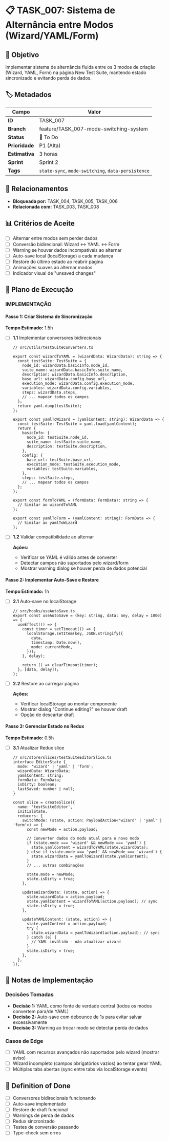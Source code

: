 # 📋 TASK_007: Sistema de Alternância entre Modos (Wizard/YAML/Form)

## 🎯 Objetivo
Implementar sistema de alternância fluida entre os 3 modos de criação (Wizard, YAML, Form) na página New Test Suite, mantendo estado sincronizado e evitando perda de dados.

## 🏷️ Metadados
| Campo | Valor |
|-------|-------|
| **ID** | TASK_007 |
| **Branch** | feature/TASK_007-mode-switching-system |
| **Status** | 🔴 To Do |
| **Prioridade** | P1 (Alta) |
| **Estimativa** | 3 horas |
| **Sprint** | Sprint 2 |
| **Tags** | `state-sync`, `mode-switching`, `data-persistence` |

## 🔗 Relacionamentos
- **Bloqueada por:** TASK_004, TASK_005, TASK_006
- **Relacionada com:** TASK_003, TASK_008

## 📊 Critérios de Aceite
- [ ] Alternar entre modos sem perder dados
- [ ] Conversão bidirecional: Wizard ↔ YAML ↔ Form
- [ ] Warning se houver dados incompatíveis ao alternar
- [ ] Auto-save local (localStorage) a cada mudança
- [ ] Restore do último estado ao reabrir página
- [ ] Animações suaves ao alternar modos
- [ ] Indicador visual de "unsaved changes"

## 🚀 Plano de Execução

### IMPLEMENTAÇÃO

#### Passo 1: Criar Sistema de Sincronização
**Tempo Estimado:** 1.5h

- [ ] **1.1** Implementar conversores bidirecionais

  ```tsx
  // src/utils/testSuiteConverters.ts

  export const wizardToYAML = (wizardData: WizardData): string => {
    const testSuite: TestSuite = {
      node_id: wizardData.basicInfo.node_id,
      suite_name: wizardData.basicInfo.suite_name,
      description: wizardData.basicInfo.description,
      base_url: wizardData.config.base_url,
      execution_mode: wizardData.config.execution_mode,
      variables: wizardData.config.variables,
      steps: wizardData.steps,
      // ... mapear todos os campos
    };
    return yaml.dump(testSuite);
  };

  export const yamlToWizard = (yamlContent: string): WizardData => {
    const testSuite: TestSuite = yaml.load(yamlContent);
    return {
      basicInfo: {
        node_id: testSuite.node_id,
        suite_name: testSuite.suite_name,
        description: testSuite.description,
      },
      config: {
        base_url: testSuite.base_url,
        execution_mode: testSuite.execution_mode,
        variables: testSuite.variables,
      },
      steps: testSuite.steps,
      // ... mapear todos os campos
    };
  };

  export const formToYAML = (formData: FormData): string => {
    // Similar ao wizardToYAML
  };

  export const yamlToForm = (yamlContent: string): FormData => {
    // Similar ao yamlToWizard
  };
  ```

- [ ] **1.2** Validar compatibilidade ao alternar

  **Ações:**
  - Verificar se YAML é válido antes de converter
  - Detectar campos não suportados pelo wizard/form
  - Mostrar warning dialog se houver perda de dados potencial

#### Passo 2: Implementar Auto-Save e Restore
**Tempo Estimado:** 1h

- [ ] **2.1** Auto-save no localStorage

  ```tsx
  // src/hooks/useAutoSave.ts
  export const useAutoSave = (key: string, data: any, delay = 1000) => {
    useEffect(() => {
      const timer = setTimeout(() => {
        localStorage.setItem(key, JSON.stringify({
          data,
          timestamp: Date.now(),
          mode: currentMode,
        }));
      }, delay);

      return () => clearTimeout(timer);
    }, [data, delay]);
  };
  ```

- [ ] **2.2** Restore ao carregar página

  **Ações:**
  - Verificar localStorage ao montar componente
  - Mostrar dialog "Continue editing?" se houver draft
  - Opção de descartar draft

#### Passo 3: Gerenciar Estado no Redux
**Tempo Estimado:** 0.5h

- [ ] **3.1** Atualizar Redux slice

  ```tsx
  // src/store/slices/testSuiteEditorSlice.ts
  interface EditorState {
    mode: 'wizard' | 'yaml' | 'form';
    wizardData: WizardData;
    yamlContent: string;
    formData: FormData;
    isDirty: boolean;
    lastSaved: number | null;
  }

  const slice = createSlice({
    name: 'testSuiteEditor',
    initialState,
    reducers: {
      switchMode: (state, action: PayloadAction<'wizard' | 'yaml' | 'form'>) => {
        const newMode = action.payload;

        // Converter dados do modo atual para o novo modo
        if (state.mode === 'wizard' && newMode === 'yaml') {
          state.yamlContent = wizardToYAML(state.wizardData);
        } else if (state.mode === 'yaml' && newMode === 'wizard') {
          state.wizardData = yamlToWizard(state.yamlContent);
        }
        // ... outras combinações

        state.mode = newMode;
        state.isDirty = true;
      },

      updateWizardData: (state, action) => {
        state.wizardData = action.payload;
        state.yamlContent = wizardToYAML(action.payload); // sync
        state.isDirty = true;
      },

      updateYAMLContent: (state, action) => {
        state.yamlContent = action.payload;
        try {
          state.wizardData = yamlToWizard(action.payload); // sync
        } catch (e) {
          // YAML inválido - não atualizar wizard
        }
        state.isDirty = true;
      },
    },
  });
  ```

## 📝 Notas de Implementação

### Decisões Tomadas
- **Decisão 1:** YAML como fonte de verdade central (todos os modos convertem para/de YAML)
- **Decisão 2:** Auto-save com debounce de 1s para evitar salvar excessivamente
- **Decisão 3:** Warning ao trocar modo se detectar perda de dados

### Casos de Edge
- [ ] YAML com recursos avançados não suportados pelo wizard (mostrar aviso)
- [ ] Wizard incompleto (campos obrigatórios vazios) ao tentar gerar YAML
- [ ] Múltiplas tabs abertas (sync entre tabs via localStorage events)

## 🎯 Definition of Done
- [ ] Conversores bidirecionais funcionando
- [ ] Auto-save implementado
- [ ] Restore de draft funcional
- [ ] Warnings de perda de dados
- [ ] Redux sincronizado
- [ ] Testes de conversão passando
- [ ] Type-check sem erros

